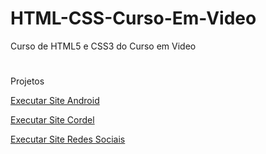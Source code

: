 # HTML-CSS-Curso-Em-Video
 Curso de HTML5 e CSS3 do Curso em Video
#
Projetos

<a href="https://mateusskv9.github.io/projeto-android/">Executar Site Android</a>

<a href="https://mateusskv9.github.io/projeto-cordel/">Executar Site Cordel</a>

<a href="https://mateusskv9.github.io/projeto-redes-social/">Executar Site Redes Sociais</a>